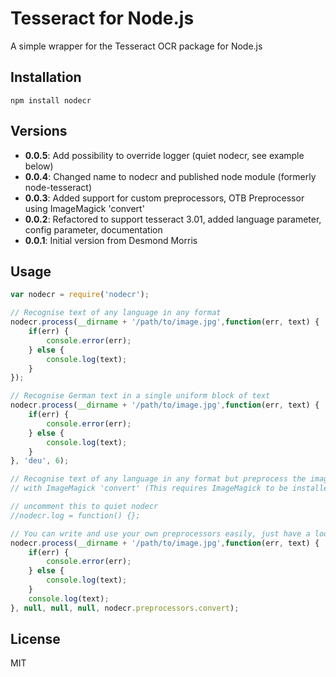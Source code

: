 # Tesseract for Node.js

A simple wrapper for the Tesseract OCR package for Node.js

## Installation
`npm install nodecr`

## Versions
* **0.0.5**: Add possibility to override logger (quiet nodecr, see example below)
* **0.0.4**: Changed name to nodecr and published node module (formerly node-tesseract)
* **0.0.3**: Added support for custom preprocessors, OTB Preprocessor using ImageMagick 'convert'
* **0.0.2**: Refactored to support tesseract 3.01, added language parameter, config parameter, documentation
* **0.0.1**: Initial version from Desmond Morris

## Usage

```JavaScript
var nodecr = require('nodecr');

// Recognise text of any language in any format
nodecr.process(__dirname + '/path/to/image.jpg',function(err, text) {
	if(err) {
		console.error(err);
	} else {
		console.log(text);
	}
});

// Recognise German text in a single uniform block of text
nodecr.process(__dirname + '/path/to/image.jpg',function(err, text) {
	if(err) {
		console.error(err);
	} else {
		console.log(text);
	}
}, 'deu', 6);

// Recognise text of any language in any format but preprocess the image
// with ImageMagick 'convert' (This requires ImageMagick to be installed)

// uncomment this to quiet nodecr
//nodecr.log = function() {};

// You can write and use your own preprocessors easily, just have a look at src/nodecr.coffee
nodecr.process(__dirname + '/path/to/image.jpg',function(err, text) {
	if(err) {
		console.error(err);
	} else {
		console.log(text);
	}
	console.log(text);
}, null, null, null, nodecr.preprocessors.convert);
```

## License
MIT